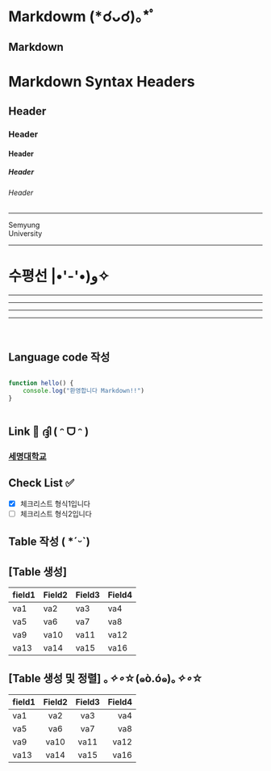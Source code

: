 Markdowm (*☌ᴗ☌)｡*ﾟ
===
Markdown
---

# Markdown Syntax Headers
## Header
### Header
#### Header
##### Header
###### Header
<hr>
Semyung <br>
University
<hr>

# 수평선 |•'-'•)و✧
***
- - -
--------
* * *

<br>

## Language code 작성
```java
```

```javascript
function hello() {
    console.log("환영합니다 Markdown!!")
}
```
```python
```

## Link 🏫 ദ്ദി ( ᵔ ᗜ ᵔ )
### [세명대학교](http:///wwww.semyung.ac.kr)

## Check List ✅ 
- [x] 체크리스트 형식1입니다
- [ ] 체크리스트 형식2입니다

## Table 작성 ( *ˊᵕˋ)

## [Table 생성]
field1|Field2|Field3|Field4
---|---|---|---
va1|va2|va3|va4
va5|va6|va7|va8
va9|va10|va11|va12
va13|va14|va15|va16

## [Table 생성 및 정렬] ｡*✧∘*☆(๑ò.ó๑)｡*✧∘*☆
field1|Field2|Field3|Field4
:---|:---:|:---:|---:
va1|va2|va3|va4
va5|va6|va7|va8
va9|va10|va11|va12
va13|va14|va15|va16

